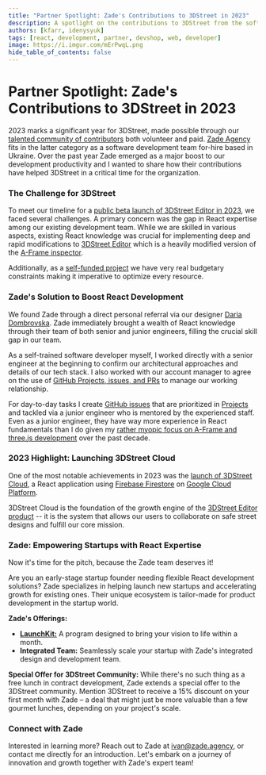 ```yaml
---
title: "Partner Spotlight: Zade's Contributions to 3DStreet in 2023"
description: A spotlight on the contributions to 3DStreet from the software development team at Zade.
authors: [kfarr, idenysyuk]
tags: [react, development, partner, devshop, web, developer]
image: https://i.imgur.com/mErPwqL.png
hide_table_of_contents: false
---
```


# Partner Spotlight: Zade's Contributions to 3DStreet in 2023

2023 marks a significant year for 3DStreet, made possible through our [talented community of contributors](https://github.com/3DStreet/3dstreet/graphs/contributors) both volunteer and paid. [Zade Agency](https://zade.agency/) fits in the latter category as a software development team for-hire based in Ukraine. Over the past year Zade emerged as a major boost to our development productivity and I wanted to share how their contributions have helped 3DStreet in a critical time for the organization.

<!-- truncate -->

### The Challenge for 3DStreet
To meet our timeline for a [public beta launch of 3DStreet Editor in 2023](https://www.youtube.com/watch?v=WnjtUW4J8uc), we faced several challenges. A primary concern was the gap in React expertise among our existing development team. While we are skilled in various aspects, existing React knowledge was crucial for implementing deep and rapid modifications to [3DStreet Editor](https://github.com/3DStreet/3dstreet-editor) which is a heavily modified version of the [A-Frame inspector](https://github.com/aframevr/aframe-inspector). 

Additionally, as a [self-funded project](https://www.3dstreet.org/docs/about-3dstreet/3dstreet-llc-entity) we have very real budgetary constraints making it imperative to optimize every resource. 

### Zade's Solution to Boost React Development

We found Zade through a direct personal referral via our designer [Daria Dombrovska](https://www.linkedin.com/in/daria-dombrovska-933902207/). Zade immediately brought a wealth of React knowledge through their team of both senior and junior engineers, filling the crucial skill gap in our team.

As a self-trained software developer myself, I worked directly with a senior engineer at the beginning to confirm our architectural approaches and details of our tech stack. I also worked with our account manager to agree on the use of [GitHub Projects, issues, and PRs](https://github.com/orgs/3DStreet/projects/5) to manage our working relationship.

For day-to-day tasks I create [GitHub issues](https://github.com/3DStreet/3dstreet-editor/issues/) that are prioritized in [Projects](https://github.com/orgs/3DStreet/projects/5) and tackled via a junior engineer who is mentored by the experienced staff. Even as a junior engineer, they have way more experience in React fundamentals than I do given my [rather myopic focus on A-Frame and three.js development](https://twitter.com/search?q=%22aframevr%22%20(from%3Akfarr)&f=live) over the past decade.

### 2023 Highlight: Launching 3DStreet Cloud

One of the most notable achievements in 2023 was the [launch of 3DStreet Cloud](https://www.youtube.com/watch?v=WnjtUW4J8uc), a React application using [Firebase Firestore](https://firebase.google.com/docs/firestore) on [Google Cloud Platform](https://cloud.google.com/).

3DStreet Cloud is the foundation of the growth engine of the [3DStreet Editor product](https://3dstreet.app/) -- it is the system that allows our users to collaborate on safe street designs and fulfill our core mission.

### Zade: Empowering Startups with React Expertise

Now it's time for the pitch, because the Zade team deserves it!

Are you an early-stage startup founder needing flexible React development solutions? Zade specializes in helping launch new startups and accelerating growth for existing ones. Their unique ecosystem is tailor-made for product development in the startup world.

**Zade's Offerings:**
- [**LaunchKit:**](https://zade.agency/launchkit/) A program designed to bring your vision to life within a month.
- **Integrated Team:** Seamlessly scale your startup with Zade's integrated design and development team.

**Special Offer for 3DStreet Community:**
While there's no such thing as a free lunch in contract development, Zade extends a special offer to the 3DStreet community. Mention 3DStreet to receive a 15% discount on your first month with Zade – a deal that might just be more valuable than a few gourmet lunches, depending on your project's scale.

### Connect with Zade
Interested in learning more? Reach out to Zade at ivan@zade.agency, or contact me directly for an introduction. Let's embark on a journey of innovation and growth together with Zade's expert team!